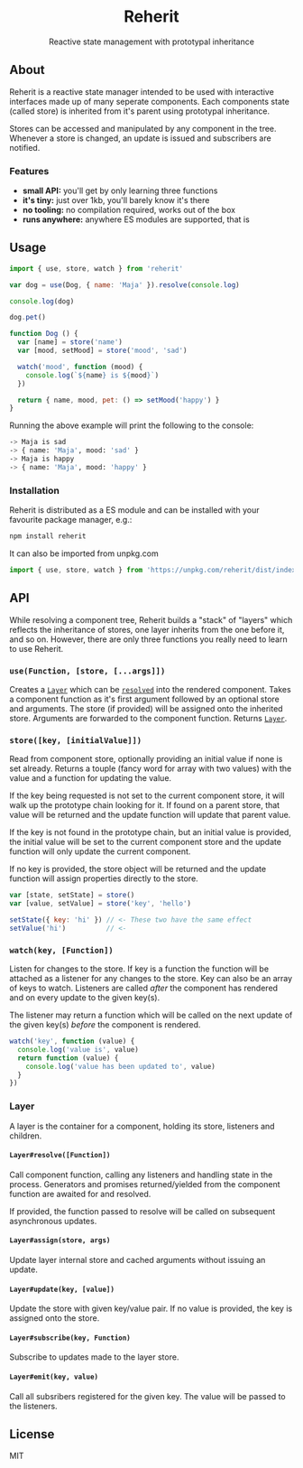 <div align="center">

# Reherit
Reactive state management with prototypal inheritance

</div>

## About
Reherit is a reactive state manager intended to be used with interactive
interfaces made up of many seperate components. Each components state (called
store) is inherited from it's parent using prototypal inheritance.

Stores can be accessed and manipulated by any component in the tree. Whenever a
store is changed, an update is issued and subscribers are notified.

### Features
- **small API:** you'll get by only learning three functions
- **it's tiny:** just over 1kb, you'll barely know it's there
- **no tooling:** no compilation required, works out of the box
- **runs anywhere:** anywhere ES modules are supported, that is

## Usage

```javascript
import { use, store, watch } from 'reherit'

var dog = use(Dog, { name: 'Maja' }).resolve(console.log)

console.log(dog)

dog.pet()

function Dog () {
  var [name] = store('name')
  var [mood, setMood] = store('mood', 'sad')

  watch('mood', function (mood) {
    console.log(`${name} is ${mood}`)
  })

  return { name, mood, pet: () => setMood('happy') }
}
```

Running the above example will print the following to the console:

```bash
-> Maja is sad
-> { name: 'Maja', mood: 'sad' }
-> Maja is happy
-> { name: 'Maja', mood: 'happy' }
```

### Installation
Reherit is distributed as a ES module and can be installed with your favourite package manager, e.g.:

```bash
npm install reherit
```

It can also be imported from unpkg.com

```javascript
import { use, store, watch } from 'https://unpkg.com/reherit/dist/index.js'
```

## API
While resolving a component tree, Reherit builds a "stack" of "layers" which
reflects the inheritance of stores, one layer inherits from the one before it,
and so on. However, there are only three functions you really need to learn to
use Reherit.

### `use(Function, [store, [...args]])`
Creates a [`Layer`](#layer) which can be [`resolved`](#layerresolvefunction)
into the rendered component. Takes a component function as it's first argument
followed by an optional store and arguments. The store (if provided) will be
assigned onto the inherited store. Arguments are forwarded to the component
function. Returns [`Layer`](#layer).

### `store([key, [initialValue]])`
Read from component store, optionally providing an initial value if none is set
already. Returns a touple (fancy word for array with two values) with the value
and a function for updating the value.

If the key being requested is not set to the current component store, it will
walk up the prototype chain looking for it. If found on a parent store, that
value will be returned and the update function will update that parent value.

If the key is not found in the prototype chain, but an initial value is
provided, the initial value will be set to the current component store and the
update function will only update the current component.

If no key is provided, the store object will be returned and the update function
will assign properties directly to the store.

```javascript
var [state, setState] = store()
var [value, setValue] = store('key', 'hello')

setState({ key: 'hi' }) // <- These two have the same effect
setValue('hi')          // <-
```

### `watch(key, [Function])`
Listen for changes to the store. If key is a function the function will be
attached as a listener for any changes to the store. Key can also be an array of
keys to watch. Listeners are called *after* the component has rendered and on
every update to the given key(s).

The listener may return a function which will be called on the next update of
the given key(s) *before* the component is rendered.

```javascript
watch('key', function (value) {
  console.log('value is', value)
  return function (value) {
    console.log('value has been updated to', value)
  }
})
```

### Layer
A layer is the container for a component, holding its store, listeners and
children.

#### `Layer#resolve([Function])`
Call component function, calling any listeners and handling state in the
process. Generators and promises returned/yielded from the component function
are awaited for and resolved.

If provided, the function passed to resolve will be called on subsequent
asynchronous updates.

#### `Layer#assign(store, args)`
Update layer internal store and cached arguments without issuing an update.

#### `Layer#update(key, [value])`
Update the store with given key/value pair. If no value is provided, the key is
assigned onto the store.

#### `Layer#subscribe(key, Function)`
Subscribe to updates made to the layer store.

#### `Layer#emit(key, value)`
Call all subsribers registered for the given key. The value will be passed to
the listeners.

## License
MIT
